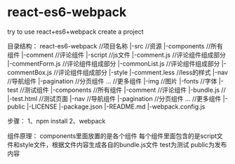 <h1>react-es6-webpack</h1>
try to use react+es6+webpack create a project


目录结构：
react-es6-webpack  //项目名称
  |-src  //资源
      |-components  //所有组件
          |-comment  //评论组件
              |-script  //js文件
                  |-comment.js  //评论组件组成部分
                  |-commentForm.js  //评论组件组成部分
                  |-commonList.js  //评论组件组成部分
                  |-commentBox.js  //评论组件组成部分
              |-style
                  |-comment.less  //less的样式
          |-nav  //导航组件
          |-pagination  //分页组件
          ...  //更多组件
      |-img  //图片
      |-fonts  //字体
  |-test  //测试组件
      |-components  //所有组件
          |-comment  //评论组件
              |-bundle.js  //
              |-test.html  //测试页面
          |-nav  //导航组件
          |-pagination  //分页组件
          ...  //更多组件
  |-public
  |-LICENSE
  |-package.json
  |-README.md
  |-webpack.config.js


步骤：
  1、npm install
  2、webpack


组件原理：
  components里面放置的是各个组件
  每个组件里面包含的是script文件和style文件，根据文件内容生成各自的bundle.js文件
  test为测试
  public为发布内容






